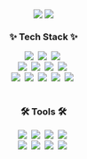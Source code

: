 <div align="center">
  <img align="center" src="http://mazassumnida.wtf/api/v2/generate_badge?boj=3957ki" />
  <img align="center" src="https://github-readme-stats.vercel.app/api/top-langs/?username=3957ki&layout=compact&exclude_repo=react"/>
</div>
<h3 align="center">✨ Tech Stack ✨</h3>
<div align="center">
  <img src="https://img.shields.io/badge/Java-ED8B00?style=for-the-badge&logo=openjdk&logoColor=white" />&nbsp
  <img src="https://img.shields.io/badge/Spring-6DB33F?style=for-the-badge&logo=spring&logoColor=white" />&nbsp
  <img src="https://img.shields.io/badge/MySQL-00000F?style=for-the-badge&logo=mysql&logoColor=white" />&nbsp
</div>

<div align="center">
  <img src="https://img.shields.io/badge/python-3670A0?style=for-the-badge&logo=python&logoColor=ffdd54" />&nbsp
  <img
    src="https://img.shields.io/badge/pandas-150458.svg?style=for-the-badge&logo=pandas&logoColor=white"
  />&nbsp
  <img
    src="https://img.shields.io/badge/numpy-4d77cf.svg?style=for-the-badge&logo=numpy&logoColor=white"
  />&nbsp
  <img
    src="https://img.shields.io/badge/openCV-11557c.svg?style=for-the-badge&logo=openCV&logoColor=white"
  />&nbsp
</div>

<div align="center">
  <img src="https://img.shields.io/badge/HTML5-E34F26?style=for-the-badge&logo=html5&logoColor=white" />&nbsp
  <img src="https://img.shields.io/badge/CSS3-1572B6?style=for-the-badge&logo=css3&logoColor=white" />&nbsp
  <img
    src="https://img.shields.io/badge/JavaScript-F7DF1E?style=for-the-badge&logo=JavaScript&logoColor=white"
  />&nbsp
  <img src="https://img.shields.io/badge/React-20232A?style=for-the-badge&logo=react&logoColor=61DAFB" />&nbsp
  <img src="https://img.shields.io/badge/Vue.js-35495E?style=for-the-badge&logo=vue.js&logoColor=4FC08D" />&nbsp
</div>

<br />

<h3 align="center">🛠 Tools 🛠</h3>
<div align="center">
  <img src="https://img.shields.io/badge/git-F05033.svg?style=for-the-badge&logo=git&logoColor=white" />&nbsp
  <img
    src="https://img.shields.io/badge/github-181717.svg?style=for-the-badge&logo=github&logoColor=white"
  />&nbsp
  <img
    src="https://img.shields.io/badge/Notion-F3F3F3.svg?style=for-the-badge&logo=notion&logoColor=black"
  />&nbsp
  <img
    src="https://img.shields.io/badge/figma-F24E1E.svg?style=for-the-badge&logo=figma&logoColor=white"
  />&nbsp
</div>

<div align="center">
  <img
    src="https://img.shields.io/badge/Eclipse%20IDE-2C2255.svg?&style=for-the-badge&logo=Eclipse%20IDE&logoColor=white"
  />&nbsp
  <img
    src="https://img.shields.io/badge/jupyter-2C2C32.svg?style=for-the-badge&logo=jupyter&logoColor=F37726"
  />&nbsp
  <img
    src="https://img.shields.io/badge/Colab-2C2C32.svg?style=for-the-badge&logo=googlecolab&logoColor=F9AB00"
  />&nbsp
  <img
    src="https://img.shields.io/badge/Visual%20Studio%20Code-007ACC.svg?&style=for-the-badge&logo=Visual%20Studio%20Code&logoColor=white"
  />&nbsp
</div>
